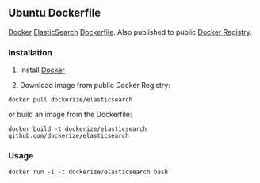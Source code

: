 ## Ubuntu Dockerfile

[Docker](https://www.docker.io/) [ElasticSearch](http://http://www.elasticsearch.org/) [Dockerfile](https://www.docker.io/learn/dockerfile/).  Also published to public [Docker Registry](https://index.docker.io/).

### Installation

1. Install [Docker](https://www.docker.io)

1. Download image from public Docker Registry: 

  ```
  docker pull dockerize/elasticsearch
  ```

   or build an image from the Dockerfile: 
   
   ```
   docker build -t dockerize/elasticsearch github.com/dockerize/elasticsearch
   ```

### Usage

```
docker run -i -t dockerize/elasticsearch bash
```
